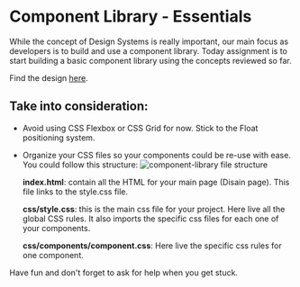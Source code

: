 # Component Library - Essentials
While the concept of Design Systems is really important, our main focus as developers is to build and use a component library. Today assignment is to start building a basic component library using the concepts reviewed so far.

Find the design [here](https://www.figma.com/file/ij7FEIPE5bOWVMZBNt8fhk/Component-Library-Essentials?node-id=30%3A68).

## Take into consideration:
- Avoid using CSS Flexbox or CSS Grid for now. Stick to the Float positioning system.
- Organize your CSS files so your components could be re-use with ease. You could follow this structure:
![component-library file structure](https://p-vvf5mjm.b1.n0.cdn.getcloudapp.com/items/6quPYRzp/Image%202020-10-18%20at%206.43.07%20PM.png?source=viewer&v=295a8567a84ec222464e129b3e012b3a)

  **index.html**: contain all the HTML for your main page (Disain page). This file links to the style.css file.

  **css/style.css**: this is the main css file for your project. Here live all the global CSS rules. It also imports the specific css files for each one of your components.

  **css/components/component.css**: Here live the specific css rules for one component.
  
Have fun and don't forget to ask for help when you get stuck.
